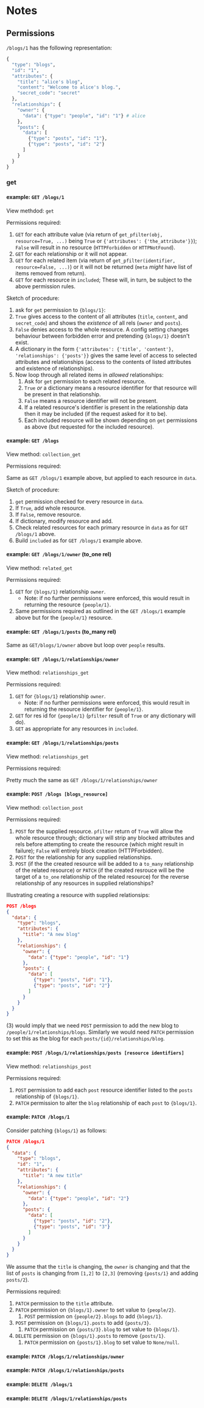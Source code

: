 # Notes

## Permissions

`/blogs/1` has the following representation:

```python
{
  "type": "blogs",
  "id": "1",
  "attributes": {
    "title": "alice's blog",
    "content": "Welcome to alice's blog.",
    "secret_code": "secret"
  },
  "relationships": {
    "owner": {
      "data": {"type": "people", "id": "1"} # alice
    },
    "posts": {
      "data": [
        {"type": "posts", "id": "1"},
        {"type": "posts", "id": "2"}
      ]
    }
  }
}
```

### get

#### example: `GET /blogs/1`
View methdod: `get`

Permissions required:

  1. `GET` for each attribute value (via return of `get_pfilter(obj, resource=True, ...)` being `True` or `{'attributes': {'the_attribute'}}`); `False` will result in no resource (`HTTPForbidden` or `HTTPNotFound`).
  1. `GET` for each relationship or it will not appear.
  1. `GET` for each related item (via return of `get_pfilter(identifier, resource=False, ...)`) or it will not be returned (`meta` _might_ have list of items removed from return).
  1. `GET` for each resource in `included`; These will, in turn, be subject to the above permission rules.

Sketch of procedure:

  1. ask for `get` permission to `{blogs/1}`:
  1. `True` gives access to the content of all attributes (`title`, `content`, and `secret_code`) and shows the _existence_ of all rels (`owner` and `posts`).
  1. `False` denies access to the whole resource. A config setting changes behaviour between forbidden error and pretending `{blogs/1}` doesn't exist.
  1. A dictionary in the form `{'attributes': {'title', 'content'}, 'relationships': {'posts'}}` gives the same level of access to selected attributes and relationships (access to the contents of listed attributes and existence of relationships).
  1. Now loop through all related items in _allowed_ relationships:
     1. Ask for `get` permission to each related resource.
     1. `True` _or_ a dictionary means a resource identifier for that resource will be present in that relationship.
     1. `False` means a resource identifier will not be present.
     1. If a related resource's identifier is present in the relationship data then it may be included (if the request asked for it to be).
     1. Each included resource will be shown depending on `get` permissions as above (but requested for the included resource).

#### example: `GET /blogs`
View method: `collection_get`

Permissions required:

Same as `GET /blogs/1` example above, but applied to each resource in `data`.

Sketch of procedure:

  1. `get` permission checked for every resource in `data`.
  1. If `True`, add whole resource.
  1. If `False`, remove resource.
  1. If dictionary, modify resource and add.
  1. Check related resources for each primary resource in `data` as for `GET /blogs/1` above.
  1. Build `included` as for `GET /blogs/1` example above.

#### example: `GET /blogs/1/owner` (to_one rel)
View method: `related_get`

Permissions required:

  1. `GET` for `{blogs/1}` relationship `owner`.
     - Note: if no further permissions were enforced, this would result in returning the resource `{people/1}`.
  2. Same permissions required as outlined in the `GET /blogs/1` example above but for the `{people/1}` resource.

#### example: `GET /blogs/1/posts` (to_many rel)

Same as `GET/blogs/1/owner` above but loop over `people` results.

#### example: `GET /blogs/1/relationships/owner`
View method: `relationships_get`

Permissions required:

  1. `GET` for `{blogs/1}` relationship `owner`.
     - Note: if no further permissions were enforced, this would result in returning the resource identifier for `{people/1}`.
  2. `GET` for res id for `{people/1}` (`pfilter` result of `True` or any dictionary will do).
  3. `GET` as appropriate for any resources in `included`.

#### example: `GET /blogs/1/relationships/posts`
View method: `relationships_get`

Permissions required:

Pretty much the same as `GET /blogs/1/relationships/owner`

#### example: `POST /blogs [blogs_resource]`
View method: `collection_post`

Permissions required:

  1. `POST` for the supplied resource. `pfilter` return of `True` will allow the whole resource through; dictionary will strip any blocked attributes and rels before attempting to create the resource (which might result in failure); `False` will entirely block creation (HTTPForbidden).
  2. `POST` for the relationship for any supplied relationships.
  3. `POST` (if the the created resource will be added to a `to_many` relationship of the related resource) or `PATCH` (if the created resrouce will be the target of a `to_one` relationship of the related resource) for the reverse relationship of any resources in supplied relationships?

Illustrating creating a resource with supplied relationsips:

```json
POST /blogs
{
  "data": {
    "type": "blogs",
    "attributes": {
      "title": "A new blog"
    },
    "relationships": {
      "owner": {
        "data": {"type": "people", "id": "1"}
      },
      "posts": {
        "data": [
          {"type": "posts", "id": "1"},
          {"type": "posts", "id": "2"}
        ]
      }
    }
  }
}
```

(3) would imply that we need `POST` permission to add the new blog to `/people/1/relationships/blogs`. Similarly we would need `PATCH` permission to set this as the blog for each `posts/{id}/relationships/blog`.

#### example: `POST /blogs/1/relationships/posts [resource identifiers]`
View method: `relationships_post`

Permissions required:

  1. `POST` permission to add each `post` resource identifier listed to the `posts` relationship of `{blogs/1}`.
  2. `PATCH` permission to alter the `blog` relationship of each `post` to `{blogs/1}`.


#### example: `PATCH /blogs/1`

Consider patching `{blogs/1}` as follows:

```json
PATCH /blogs/1
{
  "data": {
    "type": "blogs",
    "id": "1",
    "attributes": {
      "title": "A new title"
    },
    "relationships": {
      "owner": {
        "data": {"type": "people", "id": "2"}
      },
      "posts": {
        "data": [
          {"type": "posts", "id": "2"},
          {"type": "posts", "id": "3"}
        ]
      }
    }
  }
}
```

We assume that the `title` is changing, the `owner` is changing and that the list of `posts` is changing from `[1,2]` to `[2,3]` (removing `{posts/1}` and adding `posts/2`).

Permissions required:

  1. `PATCH` permission to the `title` attribute.
  1. `PATCH` permission on `{blogs/1}.owner` to set value to `{people/2}`.
     1. `POST` permission on `{people/2}.blogs` to add `{blogs/1}`.
  1. `POST` permission on `{blogs/1}.posts` to add `{posts/3}`.
     1. `PATCH` permission on `{posts/3}.blog` to set value to `{blogs/1}`.
  1. `DELETE` permission on `{blogs/1}.posts` to remove `{posts/1}`.
     1. `PATCH` permission on `{posts/1}.blog` to set value to `None/null`.

#### example: `PATCH /blogs/1/relationships/owner`

#### example: `PATCH /blogs/1/relationships/posts`

#### example: `DELETE /blogs/1`

#### example: `DELETE /blogs/1/relationships/posts`
